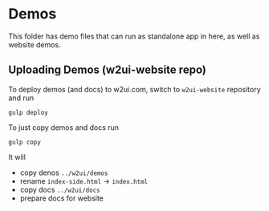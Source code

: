 # Demos

This folder has demo files that can run as standalone app in here, as well as website demos.

## Uploading Demos (w2ui-website repo)

To deploy demos (and docs) to w2ui.com, switch to `w2ui-website` repository and run

```
gulp deploy
```

To just copy demos and docs run
```
gulp copy
```

It will
- copy denos `../w2ui/demos`
- rename `index-side.html` -> `index.html`
- copy docs `../w2ui/docs`
- prepare docs for website